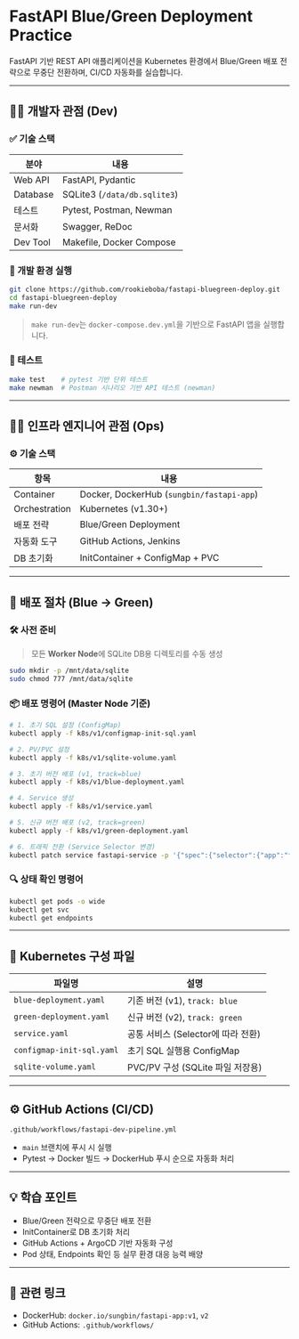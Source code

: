 # FastAPI Blue/Green Deployment Practice

FastAPI 기반 REST API 애플리케이션을 Kubernetes 환경에서 Blue/Green 배포 전략으로 무중단 전환하며, CI/CD 자동화를 실습합니다.

---

## 🧑‍💻 개발자 관점 (Dev)

### ✅ 기술 스택

| 분야     | 내용                      |
|----------|---------------------------|
| Web API  | FastAPI, Pydantic         |
| Database | SQLite3 (`/data/db.sqlite3`) |
| 테스트   | Pytest, Postman, Newman   |
| 문서화   | Swagger, ReDoc            |
| Dev Tool | Makefile, Docker Compose  |

### 🔧 개발 환경 실행

```bash
git clone https://github.com/rookieboba/fastapi-bluegreen-deploy.git
cd fastapi-bluegreen-deploy
make run-dev
```

> `make run-dev`는 `docker-compose.dev.yml`을 기반으로 FastAPI 앱을 실행합니다.

### 🧪 테스트

```bash
make test    # pytest 기반 단위 테스트
make newman  # Postman 시나리오 기반 API 테스트 (newman)
```

---

## 👷‍♂️ 인프라 엔지니어 관점 (Ops)

### ⚙️ 기술 스택

| 항목         | 내용                                               |
|--------------|----------------------------------------------------|
| Container    | Docker, DockerHub (`sungbin/fastapi-app`)         |
| Orchestration | Kubernetes (v1.30+)                               |
| 배포 전략     | Blue/Green Deployment                             |
| 자동화 도구  | GitHub Actions, Jenkins                           |
| DB 초기화     | InitContainer + ConfigMap + PVC                   |

---

## 🚀 배포 절차 (Blue → Green)

### 🛠 사전 준비

> 모든 **Worker Node**에 SQLite DB용 디렉토리를 수동 생성

```bash
sudo mkdir -p /mnt/data/sqlite
sudo chmod 777 /mnt/data/sqlite
```

### 📦 배포 명령어 (Master Node 기준)

```bash
# 1. 초기 SQL 설정 (ConfigMap)
kubectl apply -f k8s/v1/configmap-init-sql.yaml

# 2. PV/PVC 설정
kubectl apply -f k8s/v1/sqlite-volume.yaml

# 3. 초기 버전 배포 (v1, track=blue)
kubectl apply -f k8s/v1/blue-deployment.yaml

# 4. Service 생성
kubectl apply -f k8s/v1/service.yaml

# 5. 신규 버전 배포 (v2, track=green)
kubectl apply -f k8s/v1/green-deployment.yaml

# 6. 트래픽 전환 (Service Selector 변경)
kubectl patch service fastapi-service -p '{"spec":{"selector":{"app":"fastapi", "track":"green"}}}'
```

### 🔍 상태 확인 명령어

```bash
kubectl get pods -o wide
kubectl get svc
kubectl get endpoints
```

---

## 📂 Kubernetes 구성 파일

| 파일명                          | 설명                                 |
|----------------------------------|--------------------------------------|
| `blue-deployment.yaml`          | 기존 버전 (v1), `track: blue`        |
| `green-deployment.yaml`         | 신규 버전 (v2), `track: green`       |
| `service.yaml`                  | 공통 서비스 (Selector에 따라 전환)  |
| `configmap-init-sql.yaml`       | 초기 SQL 실행용 ConfigMap            |
| `sqlite-volume.yaml`            | PVC/PV 구성 (SQLite 파일 저장용)     |

---

## ⚙️ GitHub Actions (CI/CD)

`.github/workflows/fastapi-dev-pipeline.yml`  
- `main` 브랜치에 푸시 시 실행  
- Pytest → Docker 빌드 → DockerHub 푸시 순으로 자동화 처리

---

## 💡 학습 포인트

- Blue/Green 전략으로 무중단 배포 전환  
- InitContainer로 DB 초기화 처리  
- GitHub Actions + ArgoCD 기반 자동화 구성  
- Pod 상태, Endpoints 확인 등 실무 환경 대응 능력 배양

---

## 🔗 관련 링크

- DockerHub: `docker.io/sungbin/fastapi-app:v1`, `v2`
- GitHub Actions: `.github/workflows/`
